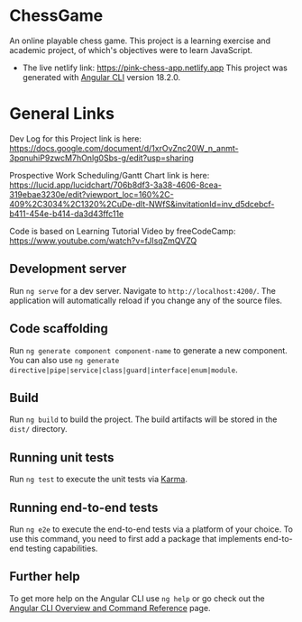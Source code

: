 # ChessGame

An online playable chess game. This project is a learning exercise and academic project, of which's objectives were to learn JavaScript.
- The live netlify link: https://pink-chess-app.netlify.app 
This project was generated with [Angular CLI](https://github.com/angular/angular-cli) version 18.2.0.

# General Links

Dev Log for this Project link is here: https://docs.google.com/document/d/1xrOvZnc20W_n_anmt-3pqnuhiP9zwcM7hOnlg0Sbs-g/edit?usp=sharing

Prospective Work Scheduling/Gantt Chart link is here: https://lucid.app/lucidchart/706b8df3-3a38-4606-8cea-319ebae3230e/edit?viewport_loc=160%2C-409%2C3034%2C1320%2CuDe-dIt-NWfS&invitationId=inv_d5dcebcf-b411-454e-b414-da3d43ffc11e

Code is based on Learning Tutorial Video by freeCodeCamp: https://www.youtube.com/watch?v=fJIsqZmQVZQ

## Development server

Run `ng serve` for a dev server. Navigate to `http://localhost:4200/`. The application will automatically reload if you change any of the source files.

## Code scaffolding

Run `ng generate component component-name` to generate a new component. You can also use `ng generate directive|pipe|service|class|guard|interface|enum|module`.

## Build

Run `ng build` to build the project. The build artifacts will be stored in the `dist/` directory.

## Running unit tests

Run `ng test` to execute the unit tests via [Karma](https://karma-runner.github.io).

## Running end-to-end tests

Run `ng e2e` to execute the end-to-end tests via a platform of your choice. To use this command, you need to first add a package that implements end-to-end testing capabilities.

## Further help

To get more help on the Angular CLI use `ng help` or go check out the [Angular CLI Overview and Command Reference](https://angular.dev/tools/cli) page.
